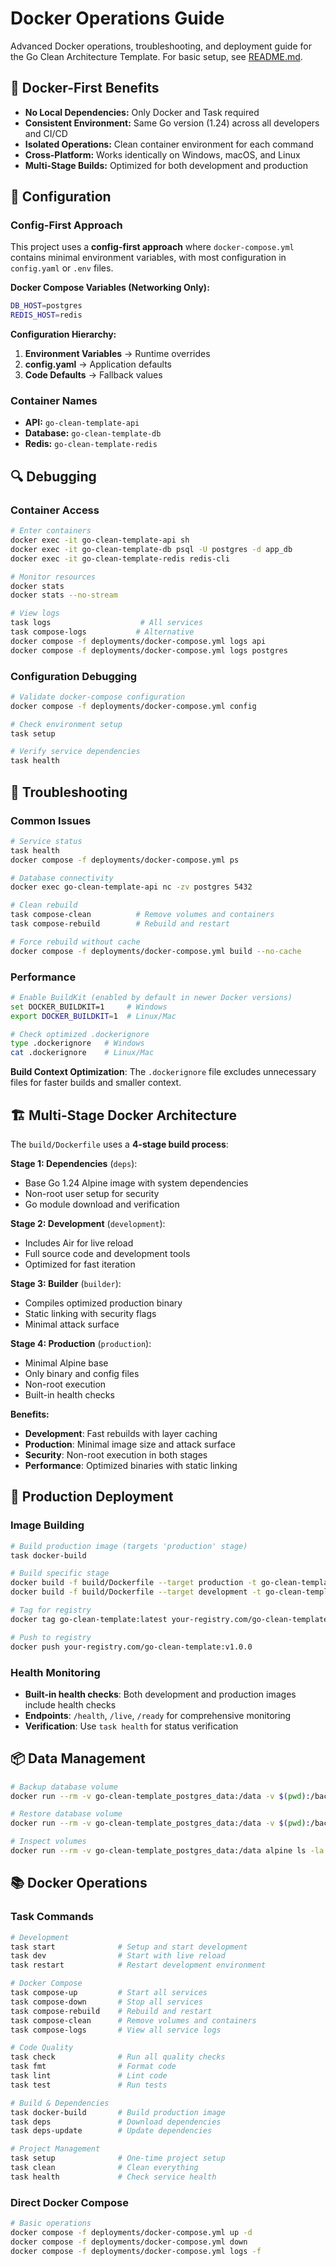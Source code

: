 # Docker Operations Guide

Advanced Docker operations, troubleshooting, and deployment guide for the Go Clean Architecture Template. For basic setup, see [README.md](../README.md).

## 🐳 Docker-First Benefits

- **No Local Dependencies:** Only Docker and Task required
- **Consistent Environment:** Same Go version (1.24) across all developers and CI/CD
- **Isolated Operations:** Clean container environment for each command
- **Cross-Platform:** Works identically on Windows, macOS, and Linux
- **Multi-Stage Builds:** Optimized for both development and production

## 🔧 Configuration

### Config-First Approach

This project uses a **config-first approach** where `docker-compose.yml` contains minimal environment variables, with most configuration in `config.yaml` or `.env` files.

**Docker Compose Variables (Networking Only):**
```bash
DB_HOST=postgres
REDIS_HOST=redis
```

**Configuration Hierarchy:**
1. **Environment Variables** → Runtime overrides
2. **config.yaml** → Application defaults
3. **Code Defaults** → Fallback values

### Container Names
- **API:** `go-clean-template-api`
- **Database:** `go-clean-template-db`
- **Redis:** `go-clean-template-redis`

## 🔍 Debugging

### Container Access

```bash
# Enter containers
docker exec -it go-clean-template-api sh
docker exec -it go-clean-template-db psql -U postgres -d app_db
docker exec -it go-clean-template-redis redis-cli

# Monitor resources
docker stats
docker stats --no-stream

# View logs
task logs                    # All services
task compose-logs           # Alternative
docker compose -f deployments/docker-compose.yml logs api
docker compose -f deployments/docker-compose.yml logs postgres
```

### Configuration Debugging

```bash
# Validate docker-compose configuration
docker compose -f deployments/docker-compose.yml config

# Check environment setup
task setup

# Verify service dependencies
task health
```

## 🐛 Troubleshooting

### Common Issues

```bash
# Service status
task health
docker compose -f deployments/docker-compose.yml ps

# Database connectivity
docker exec go-clean-template-api nc -zv postgres 5432

# Clean rebuild
task compose-clean          # Remove volumes and containers
task compose-rebuild        # Rebuild and restart

# Force rebuild without cache
docker compose -f deployments/docker-compose.yml build --no-cache
```

### Performance

```bash
# Enable BuildKit (enabled by default in newer Docker versions)
set DOCKER_BUILDKIT=1     # Windows
export DOCKER_BUILDKIT=1  # Linux/Mac

# Check optimized .dockerignore
type .dockerignore   # Windows
cat .dockerignore    # Linux/Mac
```

**Build Context Optimization**: The `.dockerignore` file excludes unnecessary files for faster builds and smaller context.

## 🏗️ Multi-Stage Docker Architecture

The `build/Dockerfile` uses a **4-stage build process**:

**Stage 1: Dependencies** (`deps`):
- Base Go 1.24 Alpine image with system dependencies
- Non-root user setup for security
- Go module download and verification

**Stage 2: Development** (`development`):
- Includes Air for live reload
- Full source code and development tools
- Optimized for fast iteration

**Stage 3: Builder** (`builder`):
- Compiles optimized production binary
- Static linking with security flags
- Minimal attack surface

**Stage 4: Production** (`production`):
- Minimal Alpine base
- Only binary and config files
- Non-root execution
- Built-in health checks

**Benefits:**
- **Development**: Fast rebuilds with layer caching
- **Production**: Minimal image size and attack surface
- **Security**: Non-root execution in both stages
- **Performance**: Optimized binaries with static linking

## 🚀 Production Deployment

### Image Building
```bash
# Build production image (targets 'production' stage)
task docker-build

# Build specific stage
docker build -f build/Dockerfile --target production -t go-clean-template:prod .
docker build -f build/Dockerfile --target development -t go-clean-template:dev .

# Tag for registry
docker tag go-clean-template:latest your-registry.com/go-clean-template:v1.0.0

# Push to registry
docker push your-registry.com/go-clean-template:v1.0.0
```

### Health Monitoring
- **Built-in health checks**: Both development and production images include health checks
- **Endpoints**: `/health`, `/live`, `/ready` for comprehensive monitoring
- **Verification**: Use `task health` for status verification

## 📦 Data Management

```bash
# Backup database volume
docker run --rm -v go-clean-template_postgres_data:/data -v $(pwd):/backup alpine tar czf /backup/postgres_backup.tar.gz -C /data .

# Restore database volume
docker run --rm -v go-clean-template_postgres_data:/data -v $(pwd):/backup alpine tar xzf /backup/postgres_backup.tar.gz -C /data

# Inspect volumes
docker run --rm -v go-clean-template_postgres_data:/data alpine ls -la /data
```

## 📚 Docker Operations

### Task Commands
```bash
# Development
task start              # Setup and start development
task dev                # Start with live reload
task restart            # Restart development environment

# Docker Compose
task compose-up         # Start all services
task compose-down       # Stop all services
task compose-rebuild    # Rebuild and restart
task compose-clean      # Remove volumes and containers
task compose-logs       # View all service logs

# Code Quality
task check              # Run all quality checks
task fmt                # Format code
task lint               # Lint code
task test               # Run tests

# Build & Dependencies
task docker-build       # Build production image
task deps               # Download dependencies
task deps-update        # Update dependencies

# Project Management
task setup              # One-time project setup
task clean              # Clean everything
task health             # Check service health
```

### Direct Docker Compose
```bash
# Basic operations
docker compose -f deployments/docker-compose.yml up -d
docker compose -f deployments/docker-compose.yml down
docker compose -f deployments/docker-compose.yml logs -f
```
